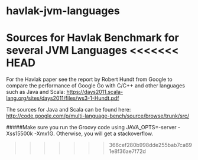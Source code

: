 havlak-jvm-languages
====================

Sources for Havlak Benchmark for several JVM Languages
<<<<<<< HEAD
=======

For the Havlak paper see the report by Robert Hundt from Google to compare the performance of Google Go with C/C++
and other languages such as Java and Scala: https://days2011.scala-lang.org/sites/days2011/files/ws3-1-Hundt.pdf

The sources for Java and Scala can be found here: http://code.google.com/p/multi-language-bench/source/browse/trunk/src/

#####Make sure you run the Groovy code using JAVA_OPTS=-server -Xss15500k -Xmx1G. Otherwise, you will get a stackoverflow.
>>>>>>> 366cef280b998dde255bab7ca691e8f36ae7f72d
